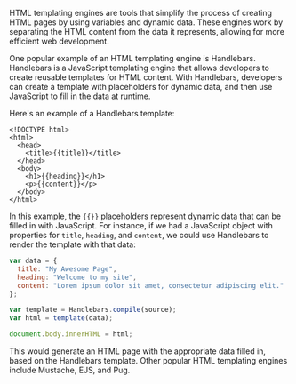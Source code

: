 

HTML templating engines are tools that simplify the process of creating HTML pages by using variables and dynamic data. These engines work by separating the HTML content from the data it represents, allowing for more efficient web development.

One popular example of an HTML templating engine is Handlebars. Handlebars is a JavaScript templating engine that allows developers to create reusable templates for HTML content. With Handlebars, developers can create a template with placeholders for dynamic data, and then use JavaScript to fill in the data at runtime.

Here's an example of a Handlebars template:

```
<!DOCTYPE html>
<html>
  <head>
    <title>{{title}}</title>
  </head>
  <body>
    <h1>{{heading}}</h1>
    <p>{{content}}</p>
  </body>
</html>
```

In this example, the `{{}}` placeholders represent dynamic data that can be filled in with JavaScript. For instance, if we had a JavaScript object with properties for `title`, `heading`, and `content`, we could use Handlebars to render the template with that data:

```javascript
var data = {
  title: "My Awesome Page",
  heading: "Welcome to my site",
  content: "Lorem ipsum dolor sit amet, consectetur adipiscing elit."
};

var template = Handlebars.compile(source);
var html = template(data);

document.body.innerHTML = html;
```

This would generate an HTML page with the appropriate data filled in, based on the Handlebars template. Other popular HTML templating engines include Mustache, EJS, and Pug.